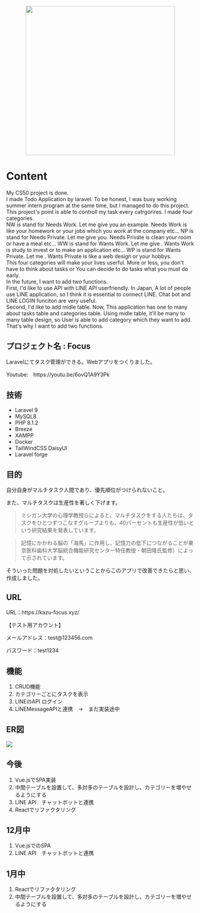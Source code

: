<p align="center"><a href="https://laravel.com" target="_blank"><img src="https://raw.githubusercontent.com/laravel/art/master/logo-lockup/5%20SVG/2%20CMYK/1%20Full%20Color/laravel-logolockup-cmyk-red.svg" width="400"></a></p>

# Content
My CS50 project is done. <br>
I made Todo Application by laravel. To be honest, I was busy working summer intern program at the same time, but I managed to do this project.<br>
This project's point is able to controll my task every catrgorires. I made four categories.<br>
NW is stand for Needs Work. Let me give you an example. Needs Work is like your homework or your jobs which you work at the company etc... 
NP is stand for Needs Private. Let me give you. Needs Private is clean your room or have a meal etc... 
WW is stand for Wants Work. Let me give . Wants Work is study to invest or to make an application etc...
WP is stand for Wants Private. Let me . Wants Private is like a web design or your hobbys.<br>
This four categories will make your lives userful. More or less, you don't have to think about tasks or You can decide to do tasks what you must do early.<br>
In the future, I want to add two functions.<br>
First, I'd like to use API with LINE API userfriendly. In Japan, A lot of people use LINE application, so I think it is essential to connect LINE.
Chat bot and LINE LOGIN funciton are very useful.<br>
Second, I'd like to add midle table. Now, This application has one to many about tasks table and categories table.
Using midle table, it'll be many to many table design, so User is able to add category which they want to add.<br>
That's why I want to add two functions.


## プロジェクト名 : Focus

<p>Laravelにてタスク管理ができる。Webアプリをつくりました。</p>

<p>Youtube:　https://youtu.be/6ovQ1A9Y3Pk</p> 

## 技術
<ul>
    <li> Laravel 9</li>
    <li> MySQL8 </li>
    <li> PHP 8.1.2 </li>
    <li> Breeze </li>
    <li> XAMPP</li>
    <li> Docker</li>
    <li> TailWindCSS DaisyUI</li>
    <li> Laravel forge</li>
</ul>


## 目的

<p>自分自身がマルチタスク人間であり、優先順位がつけられないこと。</p>

<p>また、マルチタスクは生産性を著しく下げます。</p>

>ミシガン大学の心理学教授らによると、マルチタスクをする人たちは、タスクをひとつずつこなすグループよりも、40パーセントも生産性が低いという研究結果を発表しています。

>記憶にかかわる脳の「海馬」に作用し、記憶力の低下につながることが東京医科歯科大学脳統合機能研究センター特任教授・朝田隆氏監修）によって示されています。

<p>そういった問題を対処したいということからこのアプリで改善できたらと思い、作成しました。</p>

## URL

<p> URL：https://kazu-focus.xyz/ </p>

<p>【テスト用アカウント】</p>

<p>メールアドレス：test@123456.com </p>

<p>パスワード：test1234</p>

## 機能

<ol>
    <li>CRUD機能</li>
    <li>カテゴリーごとにタスクを表示</li>
    <li>LINEのAPI ログイン</li>
    <li>LINEMessageAPIと連携　→　まだ実装途中</li>
</ol>

## ER図

[![](https://mermaid.ink/img/pako:eNqdVMFu1DAQ_RXL57Ta7Hbbbc6IC-LEDUWK3Hh2azWxV46zsGT3kESCC0gIhPiBqodWYjkgJKoKPsYU8RnYSZck2hwoVpQo82bevPGMneFQUMAeBvmAkZkksc99jsxKE5AJWq329kSGFEnOEuQhH7s_r691_kmXF7q80cVXnb_-ff7q14fP1lj80MU3XWx08U4Xhc7PfVyThUTBTEgGfYzGrwq-0uVLXXzR5aWlzq9uN991_lHnF7sJtryNyFXWTmJ5df6-ejauIXJtRDsmq3_sOmEzxhViFD181FgXRIanRCJOYrBsfwsub27fvtkKaHtCTFjUmBWLIVEknqMaCRYg2ZQBDYjaDZ6TJHkmJO1BpFgwCnIXiRiHgPWESIghPgEZKHEGvE9SKMHsVldKg6Zz2kHX9afu2T_vXCi4At5Tq0mi0qSbuHo1Jpu_MtMUgi5kM9oediq3xrv-LzvA_5bcRSlE0LMhrYm71zzdX56vWgK3IrCDY5Bmtqg5wJUAH6tT03sf2wNAYUrSSNlRta4kVeLJkofYUzIFB9eEd6cee1MSJcYKlCkhH9eXQnU3OHhO-FMhGh_zj70MP8fe8WjfPZgMj4aH48F4MjwYOXiJPdcd7Q_sOjweDI8m4_Fo7eAXFYO7_gNGN5CQ?type=png)](https://mermaid-js.github.io/mermaid-live-editor/edit#pako:eNqdVMFu1DAQ_RXL57Ta7Hbbbc6IC-LEDUWK3Hh2azWxV46zsGT3kESCC0gIhPiBqodWYjkgJKoKPsYU8RnYSZck2hwoVpQo82bevPGMneFQUMAeBvmAkZkksc99jsxKE5AJWq329kSGFEnOEuQhH7s_r691_kmXF7q80cVXnb_-ff7q14fP1lj80MU3XWx08U4Xhc7PfVyThUTBTEgGfYzGrwq-0uVLXXzR5aWlzq9uN991_lHnF7sJtryNyFXWTmJ5df6-ejauIXJtRDsmq3_sOmEzxhViFD181FgXRIanRCJOYrBsfwsub27fvtkKaHtCTFjUmBWLIVEknqMaCRYg2ZQBDYjaDZ6TJHkmJO1BpFgwCnIXiRiHgPWESIghPgEZKHEGvE9SKMHsVldKg6Zz2kHX9afu2T_vXCi4At5Tq0mi0qSbuHo1Jpu_MtMUgi5kM9oediq3xrv-LzvA_5bcRSlE0LMhrYm71zzdX56vWgK3IrCDY5Bmtqg5wJUAH6tT03sf2wNAYUrSSNlRta4kVeLJkofYUzIFB9eEd6cee1MSJcYKlCkhH9eXQnU3OHhO-FMhGh_zj70MP8fe8WjfPZgMj4aH48F4MjwYOXiJPdcd7Q_sOjweDI8m4_Fo7eAXFYO7_gNGN5CQ)


## 今後
<ol>
    <li> Vue.jsでSPA実装</li>
    <li> 中間テーブルを設置して、多対多のテーブルを設計し、カテゴリーを増やせるようにする</li>
    <li> LINE API　チャットボットと連携</li>
    <li> Reactでリファクタリング</li>
</ol>

## 12月中
<ol>
    <li>Vue.jsでのSPA</li>
    <li> LINE API　チャットボットと連携</li>
</ol>

## 1月中
<ol>
    <li> Reactでリファクタリング</li>
    <li> 中間テーブルを設置して、多対多のテーブルを設計し、カテゴリーを増やせるようにする</li>
</ol>
